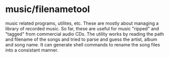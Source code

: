 # music/filenametool
music related programs, utilites, etc. 
These are mostly about managing a library of recorded music.
So far, these are useful for music "ripped" and "tagged" from
commercial audio CDs. The utility works by reading the path and filename
of the songs and tried to parse and guess the artist, album and song name.
It can generate shell commands to rename the song files into a consistant
manner.


